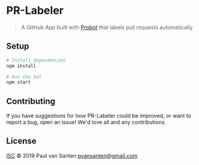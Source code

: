# PR-Labeler

> A GitHub App built with [Probot](https://github.com/probot/probot) that labels pull requests automatically

## Setup

```sh
# Install dependencies
npm install

# Run the bot
npm start
```

## Contributing

If you have suggestions for how PR-Labeler could be improved, or want to report a bug, open an issue! We'd love all and any contributions.

## License

[ISC](pr-labeler/LICENSE) © 2019 Paul van Santen <pvansanten@gmail.com>
